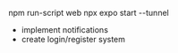 npm run-script web
npx expo start --tunnel

- implement notifications
- create login/register system
